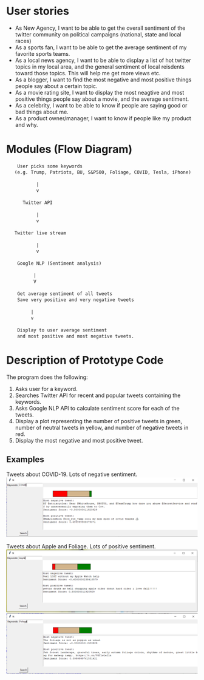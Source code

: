 User stories
============
* As New Agency, I  want to be able to get the overall sentiment of the twitter community on political campaigns (national, state and local races)
* As a sports fan, I want to be able to get the average sentiment of my favorite sports teams.
* As a local news agency, I want to be able to display a list of hot twitter topics in my local area, and the general sentiment of local reisdents toward those topics. This will help me get more views etc.
* As a blogger, I want to find the most negative and most positive things people say about a certain topic.
* As a movie rating site, I want to display the most neagtive and most positive things people say about a movie, and the average sentiment.
* As a celebrity, I want to be able to know if people are saying good or bad things about me.
* As a product owner/manager, I want to know if people like my product and why.

Modules (Flow Diagram)
======================

        User picks some keywords
       (e.g. Trump, Patriots, BU, S&P500, Foliage, COVID, Tesla, iPhone)

               |
               v

          Twitter API

               |
               v

       Twitter live stream 

               |
               v
 
        Google NLP (Sentiment analysis)

              |
              V

        Get average sentiment of all tweets
        Save very positive and very negative tweets

             |
             v

        Display to user average sentiment
        and most positive and most negative tweets.
        
Description of Prototype Code
=============================
The program does the following:

1. Asks user for a keyword.
2. Searches Twitter API for recent and popular tweets containing the keywords.
3. Asks Google NLP API to calculate sentiment score for each of the tweets.
4. Display a plot representing the number of positive tweets in green, number of neutral tweets in yellow, and number of negative tweets in red.
5. Display the most negative and most positive tweet.

Examples
--------
Tweets about COVID-19. Lots of negative sentiment.
![Image1](COVID.PNG)

Tweets about Apple and Foliage. Lots of positive sentiment.
![Image1](Apple.PNG)
![Image1](Foliage.PNG)
